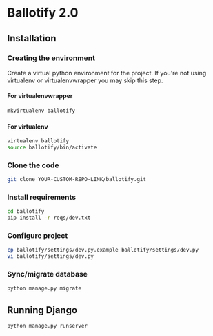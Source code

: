 Ballotify 2.0
==============

## Installation ##

### Creating the environment ###
Create a virtual python environment for the project.
If you're not using virtualenv or virtualenvwrapper you may skip this step.

#### For virtualenvwrapper ####
```bash
mkvirtualenv ballotify
```

#### For virtualenv ####
```bash
virtualenv ballotify
source ballotify/bin/activate
```

### Clone the code ###

```bash
git clone YOUR-CUSTOM-REPO-LINK/ballotify.git
```

### Install requirements ###
```bash
cd ballotify
pip install -r reqs/dev.txt
```

### Configure project ###
```bash
cp ballotify/settings/dev.py.example ballotify/settings/dev.py
vi ballotify/settings/dev.py
```

### Sync/migrate database ###
```bash
python manage.py migrate
```

## Running Django ##
```bash
python manage.py runserver
```
